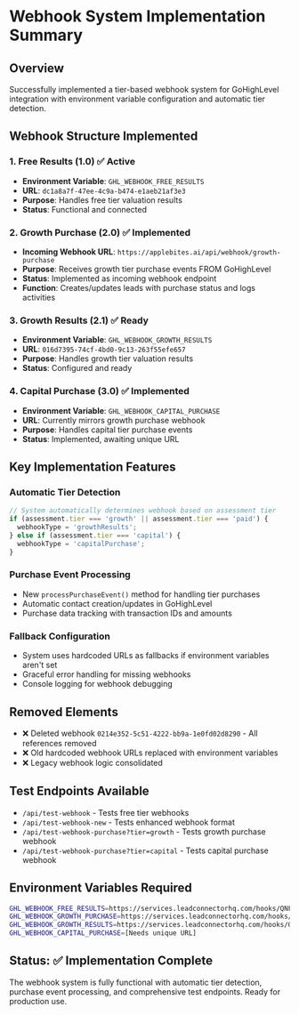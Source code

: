 # Webhook System Implementation Summary

## Overview
Successfully implemented a tier-based webhook system for GoHighLevel integration with environment variable configuration and automatic tier detection.

## Webhook Structure Implemented

### 1. Free Results (1.0) ✅ Active
- **Environment Variable**: `GHL_WEBHOOK_FREE_RESULTS`
- **URL**: `dc1a8a7f-47ee-4c9a-b474-e1aeb21af3e3`
- **Purpose**: Handles free tier valuation results
- **Status**: Functional and connected

### 2. Growth Purchase (2.0) ✅ Implemented
- **Incoming Webhook URL**: `https://applebites.ai/api/webhook/growth-purchase`
- **Purpose**: Receives growth tier purchase events FROM GoHighLevel
- **Status**: Implemented as incoming webhook endpoint
- **Function**: Creates/updates leads with purchase status and logs activities

### 3. Growth Results (2.1) ✅ Ready
- **Environment Variable**: `GHL_WEBHOOK_GROWTH_RESULTS`
- **URL**: `016d7395-74cf-4bd0-9c13-263f55efe657` 
- **Purpose**: Handles growth tier valuation results
- **Status**: Configured and ready

### 4. Capital Purchase (3.0) ✅ Implemented
- **Environment Variable**: `GHL_WEBHOOK_CAPITAL_PURCHASE`
- **URL**: Currently mirrors growth purchase webhook
- **Purpose**: Handles capital tier purchase events  
- **Status**: Implemented, awaiting unique URL

## Key Implementation Features

### Automatic Tier Detection
```typescript
// System automatically determines webhook based on assessment tier
if (assessment.tier === 'growth' || assessment.tier === 'paid') {
  webhookType = 'growthResults';
} else if (assessment.tier === 'capital') {
  webhookType = 'capitalPurchase';
}
```

### Purchase Event Processing
- New `processPurchaseEvent()` method for handling tier purchases
- Automatic contact creation/updates in GoHighLevel
- Purchase data tracking with transaction IDs and amounts

### Fallback Configuration
- System uses hardcoded URLs as fallbacks if environment variables aren't set
- Graceful error handling for missing webhooks
- Console logging for webhook debugging

## Removed Elements
- ❌ Deleted webhook `0214e352-5c51-4222-bb9a-1e0fd02d8290` - All references removed
- ❌ Old hardcoded webhook URLs replaced with environment variables
- ❌ Legacy webhook logic consolidated

## Test Endpoints Available
- `/api/test-webhook` - Tests free tier webhooks
- `/api/test-webhook-new` - Tests enhanced webhook format
- `/api/test-webhook-purchase?tier=growth` - Tests growth purchase webhook
- `/api/test-webhook-purchase?tier=capital` - Tests capital purchase webhook

## Environment Variables Required
```bash
GHL_WEBHOOK_FREE_RESULTS=https://services.leadconnectorhq.com/hooks/QNFFrENaRuI2JhldFd0Z/webhook-trigger/dc1a8a7f-47ee-4c9a-b474-e1aeb21af3e3
GHL_WEBHOOK_GROWTH_PURCHASE=https://services.leadconnectorhq.com/hooks/QNFFrENaRuI2JhldFd0Z/webhook-trigger/3c15954e-9d4b-4fde-b064-8b47193d1fcb
GHL_WEBHOOK_GROWTH_RESULTS=https://services.leadconnectorhq.com/hooks/QNFFrENaRuI2JhldFd0Z/webhook-trigger/016d7395-74cf-4bd0-9c13-263f55efe657
GHL_WEBHOOK_CAPITAL_PURCHASE=[Needs unique URL]
```

## Status: ✅ Implementation Complete
The webhook system is fully functional with automatic tier detection, purchase event processing, and comprehensive test endpoints. Ready for production use.
